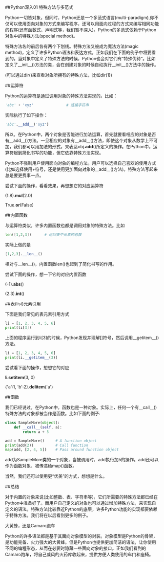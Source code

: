 ##Python深入01 特殊方法与多范式


 

Python一切皆对象，但同时，Python还是一个多范式语言(multi-paradigm),你不仅可以使用面向对象的方式来编写程序，还可以用面向过程的方式来编写相同功能的程序(还有函数式、声明式等，我们暂不深入)。Python的多范式依赖于Python对象中的特殊方法(special method)。

特殊方法名的前后各有两个下划线。特殊方法又被成为魔法方法(magic method)，定义了许多Python语法和表达方式，正如我们在下面的例子中将要看到的。当对象中定义了特殊方法的时候，Python也会对它们有“特殊优待”。比如定义了__init__()方法的类，会在创建对象的时候自动执行__init__()方法中的操作。

(可以通过dir()来查看对象所拥有的特殊方法，比如dir(1))

 

##运算符

Python的运算符是通过调用对象的特殊方法实现的。比如：
```python
'abc' + 'xyz'               # 连接字符串
```
实际执行了如下操作：
```python
'abc'.__add__('xyz')
```
所以，在Python中，两个对象是否能进行加法运算，首先就要看相应的对象是否有__add__()方法。一旦相应的对象有__add__()方法，即使这个对象从数学上不可加，我们都可以用加法的形式，来表达obj.__add__()所定义的操作。在Python中，运算符起到简化书写的功能，但它依靠特殊方法实现。

Python不强制用户使用面向对象的编程方法。用户可以选择自己喜欢的使用方式(比如选择使用+符号，还是使用更加面向对象的__add__()方法)。特殊方法写起来总是要更费事一点。

尝试下面的操作，看看效果，再想想它的对应运算符

(1.8).__mul__(2.0)

True.__or__(False)

 

##内置函数

与运算符类似，许多内置函数也都是调用对象的特殊方法。比如
```python
len([1,2,3])      # 返回表中元素的总数
```
实际上做的是
```python
[1,2,3].__len__()
```
相对与__len__()，内置函数len()也起到了简化书写的作用。

尝试下面的操作，想一下它的对应内置函数

(-1).__abs__()

(2.3).__int__()

 

##表(list)元素引用

下面是我们常见的表元素引用方式
```python
li = [1, 2, 3, 4, 5, 6]
print(li[3])
```
上面的程序运行到li[3]的时候，Python发现并理解[]符号，然后调用__getitem__()方法。
```python
li = [1, 2, 3, 4, 5, 6]
print(li.__getitem__(3))
```
尝试看下面的操作，想想它的对应

li.__setitem__(3, 0)

{'a':1, 'b':2}.__delitem__('a')
 

##函数

我们已经说过，在Python中，函数也是一种对象。实际上，任何一个有__call__()特殊方法的对象都被当作是函数。比如下面的例子:

```python
class SampleMore(object):
    def __call__(self, a):
        return a + 5

add = SampleMore()     # A function object
print(add(2))          # Call function    
map(add, [2, 4, 5])    # Pass around function object
```

add为SampleMore类的一个对象，当被调用时，add执行加5的操作。add还可以作为函数对象，被传递给map()函数。

当然，我们还可以使用更“优美”的方式，想想是什么。

 

##总结

对于内置的对象来说(比如整数、表、字符串等)，它们所需要的特殊方法都已经在Python中准备好了。而用户自己定义的对象也可以通过增加特殊方法，来实现自定义的语法。特殊方法比较靠近Python的底层，许多Python功能的实现都要依赖于特殊方法。我们将在以后看到更多的例子。

 



大黄蜂，还是Camaro跑车

Python的许多语法都是基于其面向对象模型的封装。对象模型是Python的骨架，是功能完备、火力强大的大黄蜂。但是Python也提供更加简洁的语法，让你使用不同的编程形态，从而在必要时隐藏一些面向对象的接口。正如我们看到的Camaro跑车，将自己威风的火药库收起来，提供方便人类使用的车门和座椅。
